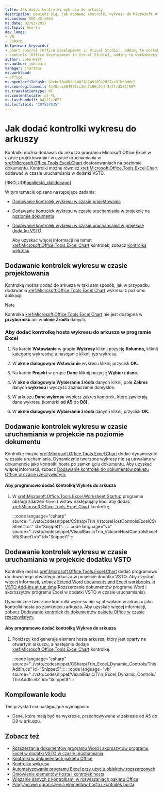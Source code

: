 ```yaml
---
title: Jak dodać kontrolki wykresu do arkuszy
description: Dowiedz się, jak dodawać kontrolki wykresu do Microsoft Office programu Excel w czasie projektowania i w czasie uruchamiania w dostosowaniach na poziomie dokumentu.
ms.custom: SEO-VS-2020
ms.date: 02/02/2017
ms.topic: how-to
dev_langs:
- VB
- CSharp
helpviewer_keywords:
- Chart control [Office development in Visual Studio], adding to worksheets
- controls [Office development in Visual Studio], adding to worksheets
author: John-Hart
ms.author: johnhart
manager: jmartens
ms.workload:
- office
ms.openlocfilehash: 88ebe38a881e148f10149189a2d27ac81bd0ddc2
ms.sourcegitcommit: 4b40aac584991cc2eb2186c3e4f4a7fcd522f607
ms.translationtype: MT
ms.contentlocale: pl-PL
ms.lasthandoff: 04/21/2021
ms.locfileid: "107827035"
---
```

# <a name="how-to-add-chart-controls-to-worksheets"></a>Jak dodać kontrolki wykresu do arkuszy
  Kontrolki można dodawać do arkusza programu Microsoft Office Excel w czasie projektowania i w czasie uruchamiania w <xref:Microsoft.Office.Tools.Excel.Chart> dostosowaniach na poziomie dokumentu. Kontrolki można również <xref:Microsoft.Office.Tools.Excel.Chart> dodawać w czasie uruchamiania w dodatki VSTO.

 [!INCLUDE[appliesto_xlalldocapp](../vsto/includes/appliesto-xlalldocapp-md.md)]

 W tym temacie opisano następujące zadania:

- [Dodawanie kontrolek wykresu w czasie projektowania](#designtime)

- [Dodawanie kontrolek wykresu w czasie uruchamiania w projekcie na poziomie dokumentu](#runtimedoclevel)

- [Dodawanie kontrolek wykresu w czasie uruchamiania w projekcie dodatku VSTO](#runtimeaddin)

  Aby uzyskać więcej informacji na temat <xref:Microsoft.Office.Tools.Excel.Chart> kontrolek, zobacz [Kontrolka wykresu](../vsto/chart-control.md).

## <a name="add-chart-controls-at-design-time"></a><a name="designtime"></a> Dodawanie kontrolek wykresu w czasie projektowania
 Kontrolkę można dodać do arkusza w taki sam sposób, jak w przypadku dodawania <xref:Microsoft.Office.Tools.Excel.Chart> wykresu z poziomu aplikacji.

> [!NOTE]
> Kontrolka <xref:Microsoft.Office.Tools.Excel.Chart> nie jest dostępna w **przyborniku** ani w **oknie Źródła** danych.

### <a name="to-add-a-chart-host-control-to-a-worksheet-in-excel"></a>Aby dodać kontrolkę hosta wykresu do arkusza w programie Excel

1. Na karcie **Wstawianie** w grupie **Wykresy** kliknij pozycję **Kolumna,** kliknij kategorię wykresów, a następnie kliknij typ wykresu.

2. W **oknie dialogowym Wstawianie** wykresu kliknij przycisk **OK.**

3. Na karcie **Projekt** w grupie **Dane** kliknij pozycję **Wybierz dane.**

4. W **oknie dialogowym Wybieranie źródła** danych kliknij pole **Zakres** danych **wykresu** i wyczyść zaznaczenie domyślne.

5. W arkuszu **Dane wykresu** wybierz zakres komórek, które zawierają dane wykresu (komórki **od A5** do **D8).**

6. W **oknie dialogowym Wybieranie źródła** danych kliknij przycisk **OK.**

## <a name="add-chart-controls-at-run-time-in-a-document-level-project"></a><a name="runtimedoclevel"></a> Dodawanie kontrolek wykresu w czasie uruchamiania w projekcie na poziomie dokumentu
 Kontrolkę można <xref:Microsoft.Office.Tools.Excel.Chart> dodać dynamicznie w czasie uruchamiania. Dynamicznie tworzone wykresy nie są utrwalane w dokumencie jako kontrolki hosta po zamknięciu dokumentu. Aby uzyskać więcej informacji, zobacz [Dodawanie kontrolek do dokumentów pakietu Office w czasie rzeczywistym.](../vsto/adding-controls-to-office-documents-at-run-time.md)

#### <a name="to-add-a-chart-control-to-a-worksheet-programmatically"></a>Aby programowo dodać kontrolkę Wykres do arkusza

1. W <xref:Microsoft.Office.Tools.Excel.Worksheet.Startup> programie obsługi zdarzeń `Sheet1` wstaw następujący kod, aby dodać <xref:Microsoft.Office.Tools.Excel.Chart> kontrolkę .

     :::code language="csharp" source="../vsto/codesnippet/CSharp/Trin_VstcoreHostControlsExcelCS/Sheet1.cs" id="Snippet1":::
     :::code language="vb" source="../vsto/codesnippet/VisualBasic/Trin_VstcoreHostControlsExcelVB/Sheet1.vb" id="Snippet1":::

## <a name="add-chart-controls-at-run-time-in-a-vsto-add-in-project"></a><a name="runtimeaddin"></a> Dodawanie kontrolek wykresu w czasie uruchamiania w projekcie dodatku VSTO
 Kontrolkę można <xref:Microsoft.Office.Tools.Excel.Chart> dodać programowo do dowolnego otwartego arkusza w projekcie dodatku VSTO. Aby uzyskać więcej informacji, zobacz [Extend Word documents and Excel workbooks in VSTO Add-ins at run time](../vsto/extending-word-documents-and-excel-workbooks-in-vsto-add-ins-at-run-time.md)(Rozszerzanie dokumentów programu Word i skoroszytów programu Excel w dodatki VSTO w czasie uruchamiania).

 Dynamicznie tworzone kontrolki wykresu nie są utrwalane w arkuszu jako kontrolki hosta po zamknięciu arkusza. Aby uzyskać więcej informacji, zobacz [Dodawanie kontrolek do dokumentów pakietu Office w czasie rzeczywistym.](../vsto/adding-controls-to-office-documents-at-run-time.md)

#### <a name="to-add-a-chart-control-to-a-worksheet-programmatically"></a>Aby programowo dodać kontrolkę Wykres do arkusza

1. Poniższy kod generuje element hosta arkusza, który jest oparty na otwartym arkuszu, a następnie dodaje <xref:Microsoft.Office.Tools.Excel.Chart> kontrolkę.

     :::code language="csharp" source="../vsto/codesnippet/CSharp/Trin_Excel_Dynamic_Controls/ThisAddIn.cs" id="Snippet9":::
     :::code language="vb" source="../vsto/codesnippet/VisualBasic/Trin_Excel_Dynamic_Controls/ThisAddIn.vb" id="Snippet9":::

## <a name="compile-the-code"></a>Kompilowanie kodu
 Ten przykład ma następujące wymagania:

- Dane, które mają być na wykresie, przechowywane w zakresie od A5 do D8 w arkuszu.

## <a name="see-also"></a>Zobacz też
- [Rozszerzanie dokumentów programu Word i skoroszytów programu Excel w dodatki VSTO w czasie uruchamiania](../vsto/extending-word-documents-and-excel-workbooks-in-vsto-add-ins-at-run-time.md)
- [Kontrolki w dokumentach pakietu Office](../vsto/controls-on-office-documents.md)
- [Kontrolka wykresu](../vsto/chart-control.md)
- [Automatyzowanie programu Excel przy użyciu obiektów rozszerzonych](../vsto/automating-excel-by-using-extended-objects.md)
- [Omówienie elementów hosta i kontrolek hosta](../vsto/host-items-and-host-controls-overview.md)
- [Wiązanie danych z kontrolkami w rozwiązaniach pakietu Office](../vsto/binding-data-to-controls-in-office-solutions.md)
- [Programowe ograniczenia elementów hosta i kontrolek hosta](../vsto/programmatic-limitations-of-host-items-and-host-controls.md)
